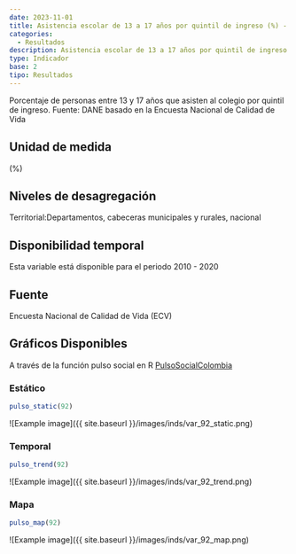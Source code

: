 ```yaml
---
date: 2023-11-01
title: Asistencia escolar de 13 a 17 años por quintil de ingreso (%) - quintil 2 (zona)
categories:
  - Resultados
description: Asistencia escolar de 13 a 17 años por quintil de ingreso (%) - quintil 2
type: Indicador
base: 2
tipo: Resultados
--- 
```


Porcentaje de personas entre 13 y 17 años que asisten al colegio por quintil de ingreso.
Fuente: DANE basado en la Encuesta Nacional de Calidad de Vida

## Unidad de medida
(%)

## Niveles de desagregación
Territorial:Departamentos, cabeceras municipales y rurales, nacional

## Disponibilidad temporal
Esta variable está disponible para el periodo 2010 - 2020

## Fuente
Encuesta Nacional de Calidad de Vida (ECV)

## Gráficos Disponibles

A través de la función pulso social en R [PulsoSocialColombia](https://github.com/pulsosocialcolombia/PulsoSocialColombia)

### Estático

``` R
pulso_static(92)
```

![Example image]({{ site.baseurl }}/images/inds/var_92_static.png)

### Temporal

``` R
pulso_trend(92)
```

![Example image]({{ site.baseurl }}/images/inds/var_92_trend.png)

### Mapa

``` R
pulso_map(92)
```

![Example image]({{ site.baseurl }}/images/inds/var_92_map.png)